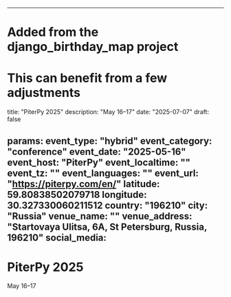 
---
# Added from the django_birthday_map project
# This can benefit from a few adjustments
title: "PiterPy 2025"
description: "May 16–17"
date: "2025-07-07"
draft: false

params:
  event_type: "hybrid"
  event_category: "conference"
  event_date: "2025-05-16"
  event_host: "PiterPy"
  event_localtime: ""
  event_tz: ""
  event_languages: ""
  event_url: "https://piterpy.com/en/"
  latitude: 59.80838502079718
  longitude: 30.327330060211512
  country: "196210"
  city: "Russia"
  venue_name: ""
  venue_address: "Startovaya Ulitsa, 6A, St Petersburg, Russia, 196210"
  social_media:
---

# PiterPy 2025

May 16–17

